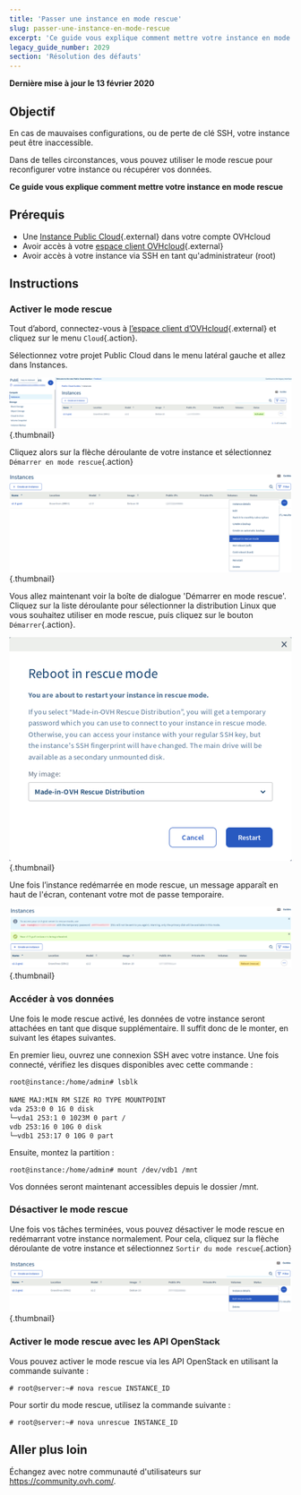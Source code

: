 ```yaml
---
title: 'Passer une instance en mode rescue'
slug: passer-une-instance-en-mode-rescue
excerpt: 'Ce guide vous explique comment mettre votre instance en mode rescue'
legacy_guide_number: 2029
section: 'Résolution des défauts'
---
```


**Dernière mise à jour le 13 février 2020**

## Objectif

En cas de mauvaises configurations, ou de perte de clé SSH, votre instance peut être inaccessible.

Dans de telles circonstances, vous pouvez utiliser le mode rescue pour reconfigurer votre instance ou récupérer vos données. 

**Ce guide vous explique comment mettre votre instance en mode rescue**

## Prérequis

* Une [Instance Public Cloud](https://www.ovhcloud.com/fr/public-cloud/){.external} dans votre compte OVHcloud
* Avoir accès à votre [espace client OVHcloud](https://www.ovh.com/auth/?action=gotomanager){.external}
* Avoir accès à votre instance via SSH en tant qu'administrateur (root)

## Instructions

### Activer le mode rescue

Tout d’abord, connectez-vous à [l’espace client d’OVHcloud](https://www.ovh.com/auth/?action=gotomanager){.external} et cliquez sur le menu `Cloud`{.action}.

Sélectionnez votre projet Public Cloud dans le menu latéral gauche et allez dans Instances.

![tableau de bord](images/compute.png){.thumbnail}

Cliquez alors sur la flèche déroulante de votre instance et sélectionnez `Démarrer en mode rescue`{.action}

![tableau de bord](images/rescue1.png){.thumbnail}

Vous allez maintenant voir la boîte de dialogue 'Démarrer en mode rescue'. Cliquez sur la liste déroulante pour sélectionner la distribution Linux que vous souhaitez utiliser en mode rescue, puis cliquez sur le bouton `Démarrer`{.action}.

![tableau de bord](images/rescue2.png){.thumbnail}

Une fois l’instance redémarrée en mode rescue, un message apparaît en haut de l'écran, contenant votre mot de passe temporaire.

![tableau de bord](images/rescuedata.png){.thumbnail}

### Accéder à vos données

Une fois le mode rescue activé, les données de votre instance seront attachées en tant que disque supplémentaire. Il suffit donc de le monter, en suivant les étapes suivantes.

En premier lieu, ouvrez une connexion SSH avec votre instance. Une fois connecté, vérifiez les disques disponibles avec cette commande :

```
root@instance:/home/admin# lsblk

NAME MAJ:MIN RM SIZE RO TYPE MOUNTPOINT
vda 253:0 0 1G 0 disk
└─vda1 253:1 0 1023M 0 part /
vdb 253:16 0 10G 0 disk
└─vdb1 253:17 0 10G 0 part
```

Ensuite, montez la partition :

```
root@instance:/home/admin# mount /dev/vdb1 /mnt
```

Vos données seront maintenant accessibles depuis le dossier /mnt.

### Désactiver le mode rescue

Une fois vos tâches terminées, vous pouvez désactiver le mode rescue en redémarrant votre instance normalement. Pour cela, cliquez sur la flèche déroulante de votre instance et sélectionnez `Sortir du mode rescue`{.action}

![tableau de bord](images/rescueexit.png){.thumbnail}

### Activer le mode rescue avec les API OpenStack

Vous pouvez activer le mode rescue via les API OpenStack en utilisant la commande suivante :

```
# root@server:~# nova rescue INSTANCE_ID
```

Pour sortir du mode rescue, utilisez la commande suivante :

```
# root@server:~# nova unrescue INSTANCE_ID
```

## Aller plus loin

Échangez avec notre communauté d'utilisateurs sur <https://community.ovh.com/>.
